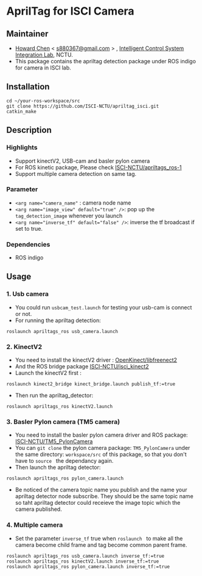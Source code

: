 # AprilTag for ISCI Camera
## Maintainer
- [Howard Chen](https://github.com/s880367) < s880367@gmail.com >
, [Intelligent Control System Integration Lab](http://isci.cn.nctu.edu.tw/), NCTU.
- This package contains the apriltag detection package under ROS indigo for camera in ISCI lab.

## Installation
```
cd ~/your-ros-workspace/src
git clone https://github.com/ISCI-NCTU/apriltag_isci.git
catkin_make
```
## Description

### Highlights
- Support kinectV2, USB-cam and basler pylon camera
- For ROS kinetic package, Please check [ISCI-NCTU/apriltags_ros-1](https://github.com/ISCI-NCTU/apriltags_ros-1)
- Support multiple camera detection on same tag.

### Parameter
- ```<arg name="camera_name"``` : camera node name
- ```<arg name="image_view" default="true" />```: pop up the ```tag_detection_image``` whenever you launch
- ```<arg name="inverse_tf" default="false" />```: inverse the tf broadcast if set to true.

### Dependencies
- ROS indigo

## Usage

### 1. Usb camera
- You could run ```usbcam_test.launch``` for testing your usb-cam is connect or not.
- For running the apriltag detection:
```
roslaunch apriltags_ros usb_camera.launch
```


### 2. KinectV2
- You need to install the kinectV2 driver : [OpenKinect/libfreenect2](https://github.com/OpenKinect/libfreenect2)
- And the ROS bridge package [ISCI-NCTU/isci_kinect2](https://github.com/ISCI-NCTU/isci_kinect2)
- Launch the kinectV2 first :
```
roslaunch kinect2_bridge kinect_bridge.launch publish_tf:=true
```
- Then run the apriltag_detector:
```
roslaunch apriltags_ros kinectV2.launch
```

### 3. Basler Pylon camera (TM5 camera)
- You need to install the basler pylon camera driver and ROS package: [ISCI-NCTU/TM5_PylonCamera](https://github.com/ISCI-NCTU/TM5_PylonCamera)
- You can ```git clone``` the pylon camera package: ```TM5_PylonCamera``` under the same directory: ```workspace/src``` of this package, so that you don't have to ```source ``` the dependancy again.
- Then launch the apriltag detector:
```
roslaunch apriltags_ros pylon_camera.launch
```
- Be noticed of the camera topic name you publish and the name your apriltag detector node subscribe. They should be the same topic name so taht apriltag detector could receieve the image topic which the camera published.

### 4. Multiple camera
- Set the parameter ```inverse_tf``` true when ```roslaunch ``` to make all the camera become child frame and tag become common parent frame.

```
roslaunch apriltags_ros usb_camera.launch inverse_tf:=true
roslaunch apriltags_ros kinectV2.launch inverse_tf:=true
roslaunch apriltags_ros pylon_camera.launch inverse_tf:=true
```
